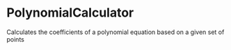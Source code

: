 # PolynomialCalculator
Calculates the coefficients of a polynomial equation based on a given set of points
